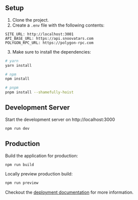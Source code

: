 ## Setup

1. Clone the project.
2. Create a `.env` file with the following contents:
```env
SITE_URL: http://localhost:3001
API_BASE_URL: https://api.snoovatars.com
POLYGON_RPC_URL: https://polygon-rpc.com
```
3. Make sure to install the dependencies:

```bash
# yarn
yarn install

# npm
npm install

# pnpm
pnpm install --shamefully-hoist
```

## Development Server

Start the development server on http://localhost:3000

```bash
npm run dev
```

## Production

Build the application for production:

```bash
npm run build
```

Locally preview production build:

```bash
npm run preview
```

Checkout the [deployment documentation](https://v3.nuxtjs.org/guide/deploy/presets) for more information.
